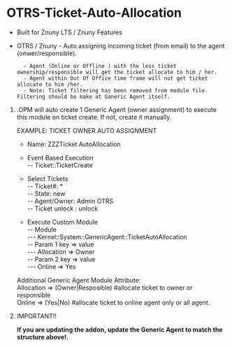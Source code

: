 # OTRS-Ticket-Auto-Allocation
- Built for Znuny LTS / Znuny Features
- OTRS / Znuny - Auto assigning incoming ticket (from email) to the agent (onwer/responsible).  

		- Agent (Online or Offline ) with the less ticket ownership/responsible will get the ticket allocate to him / her.  
		- Agent within Out Of Office time frame will not get ticket allocate to him /her.
		- Note: Ticket filtering has been removed from module file. Filtering should be make at Ganeric Agent itself.
		
		
1. .OPM will auto create 1 Generic Agent (owner assignment) to execute this module on ticket create. If not, create it manually.

	EXAMPLE: TICKET OWNER AUTO ASSIGNMENT 

	- Name: ZZZTicket AutoAllocation
	- Event Based Execution  
		-- Ticket::TicketCreate    

	- Select Tickets  
		-- Ticket#: *   
		-- State: new  
		-- Agent/Owner: Admin OTRS  
		-- Ticket unlock : unlock    
  
	- Execute Custom Module  
		-- Module  
			--- Kernel::System::GenericAgent::TicketAutoAllocation  
		-- Param 1 key => value  
			--- Allocation => Owner  
		-- Param 2 key => value  
			--- Online => Yes  


	
	Additional Generic Agent Module Attribute:  
			Allocation => (Owner|Resposible) #allocate ticket to owner or responsible  
			Online => (Yes|No) #allocate ticket to online agent only or all agent.

  
2. IMPORTANT!!  

	**If you are updating the addon, update the Generic Agent to match the structure above!.**
